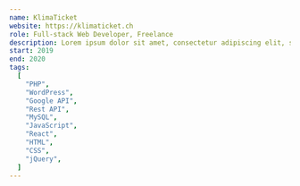 ```yaml
---
name: KlimaTicket
website: https://klimaticket.ch
role: Full-stack Web Developer, Freelance
description: Lorem ipsum dolor sit amet, consectetur adipiscing elit, sed do eiusmod tempor incididunt ut labore et dolore magna aliqua. Ut enim ad minim veniam, quis nostrud exercitation ullamco labori
start: 2019
end: 2020
tags:
  [
    "PHP",
    "WordPress",
    "Google API",
    "Rest API",
    "MySQL",
    "JavaScript",
    "React",
    "HTML",
    "CSS",
    "jQuery",
  ]
---
```

